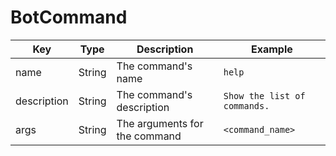 # BotCommand

| Key         | Type   | Description                   | Example                      |
| ----------- | ------ | ----------------------------- | ---------------------------- |
| name        | String | The command's name            | `help`                       |
| description | String | The command's description     | `Show the list of commands.` |
| args        | String | The arguments for the command | `<command_name>`             |
